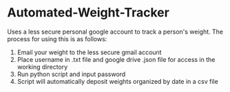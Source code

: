 # Automated-Weight-Tracker

Uses a less secure personal google account to track a person's weight.  The process for using this is as follows:

1. Email your weight to the less secure gmail account
2. Place username in .txt file and google drive .json file for access in the working directory
3. Run python script and input password
4. Script will automatically deposit weights organized by date in a csv file
